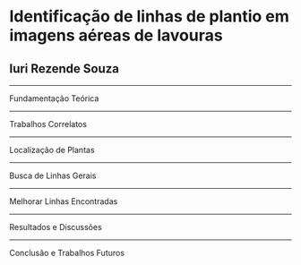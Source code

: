 # Identificação de linhas de plantio em imagens aéreas de lavouras
## Iuri Rezende Souza

---

Fundamentação Teórica

---

Trabalhos Correlatos

---

Localização de Plantas

---

Busca de Linhas Gerais

---

Melhorar Linhas Encontradas

---

Resultados e Discussões

---

Conclusão e Trabalhos Futuros
